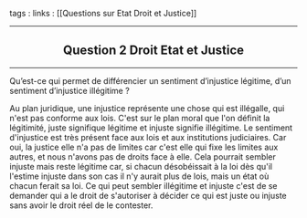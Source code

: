tags : 
links : [[Questions sur Etat Droit et Justice]]

****

<h2 style="text-align: center;"> Question 2 Droit Etat et Justice </h2>

****

Qu’est-ce qui permet de différencier un sentiment d’injustice légitime, d’un sentiment d’injustice illégitime ?

Au plan juridique, une injustice représente une chose qui est illégalle, qui n'est pas conforme aux lois. C'est sur le plan moral que l'on définit la légitimité, juste signifique légitime et injuste signifie illégitime. Le sentiment d'injustice est très présent face aux lois et aux institutions judiciaires. Car oui, la justice elle n'a pas de limites car c'est elle qui fixe les limites aux autres, et nous n'avons pas de droits face à elle. Cela pourrait sembler injuste mais reste légitime car, si chacun désobéissait à la loi dès qu'il l'estime injuste dans son cas il n'y aurait plus de lois, mais un état où chacun ferait sa loi. Ce qui peut sembler illégitime et injuste c'est de se demander qui a le droit de s'autoriser à décider ce qui est juste ou injuste sans avoir le droit réel de le contester. 